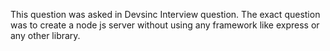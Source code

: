 This question was asked in Devsinc Interview question.
The exact question was to create a node js server without using any framework like express or any other library.
